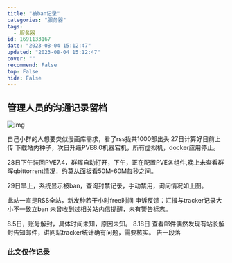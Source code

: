 ```yaml
---
title: "被ban记录"
categories: "服务器"
tags:
  - 服务器
id: 1691133167
date: "2023-08-04 15:12:47"
updated: "2023-08-04 15:12:47"
cover: ""
recommend: False
top: False
hide: False
---
```


## 管理人员的沟通记录留档



![img](https://image.arere.world/pic/azusa_banned_note/梓喵被ban申诉记录.png)

自己小群的人想要类似漫画库需求，看了rss拢共1000部出头
27日计算好目前上传 下载站内种子，次日升级PVE8.0机器宕机，所有虚拟机，docker应用停止。

28日下午装回PVE7.4，群晖自动打开，下午，正在配置PVE各组件,晚上未查看群晖qbittorrent情况，约莫从面板看50M-60M每秒之间。

29日早上，系统显示被ban，查询封禁记录，手动禁用，询问情况如上图。

此站一直是RSS全站，新发种若干小时free时间
申诉反馈：汇报与tracker记录大小不一致立ban
未曾收到过相关站内信提醒，未有警告标志。


8.5日，账号解封，具体时间未知，原因未知。
8.18日 查看邮件偶然发现有站长解封告知邮件，讲网站tracker统计确有问题，需要核实。  告一段落



### 此文仅作记录